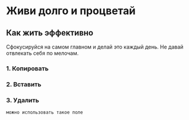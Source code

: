 # Живи долго и процветай
## Как жить эффективно
Сфокусируйся на самом главном и делай это каждый день. Не давай отвлекать себя по мелочам.

### 1. Копировать
### 2. Вставить
### 3. Удалить
```
можно использовать такое поле
```
